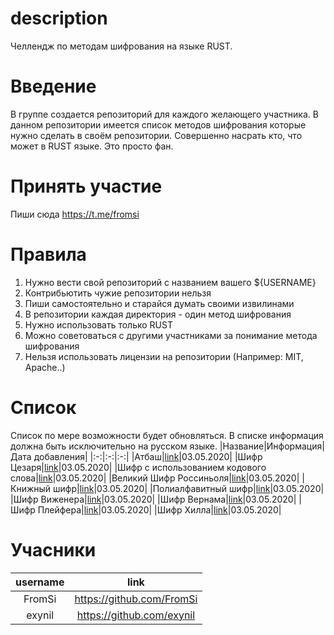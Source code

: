 # description
Челлендж по методам шифрования на языке RUST.

# Введение
В группе создается репозиторий для каждого желающего участника. В данном репозитории имеется список методов шифрования которые нужно сделать в своём репозитории. Совершенно насрать кто, что может в RUST языке. Это просто фан.

# Принять участие
Пиши сюда https://t.me/fromsi

# Правила
1. Нужно вести свой репозиторий с названием вашего ${USERNAME}
2. Контрибьютить чужие репозитории нельзя
3. Пиши самостоятельно и старайся думать своими извилинами
5. В репозитории каждая директория - один метод шифрования
6. Нужно использовать только RUST
7. Можно советоваться с другими участниками за понимание метода шифрования
8. Нельзя использовать лицензии на репозитории (Например: MIT, Apache..)

# Список
Список по мере возможности будет обновляться. В списке информация должна быть исключительно на русском языке.
|Название|Информация|Дата добавления|
|:-:|:-:|:-:|
|Атбаш|[link](https://ru.wikipedia.org/wiki/%D0%90%D1%82%D0%B1%D0%B0%D1%88)|03.05.2020|
|Шифр Цезаря|[link](https://ru.wikipedia.org/wiki/%D0%A8%D0%B8%D1%84%D1%80_%D0%A6%D0%B5%D0%B7%D0%B0%D1%80%D1%8F)|03.05.2020|
|Шифр с использованием кодового слова|[link](https://ru.wikipedia.org/wiki/Шифр_подстановки#Шифр_с_использованием_кодового_слова)|03.05.2020|
|Великий Шифр Россиньоля|[link](https://ru.wikipedia.org/wiki/%D0%92%D0%B5%D0%BB%D0%B8%D0%BA%D0%B8%D0%B9_%D0%A8%D0%B8%D1%84%D1%80)|03.05.2020|
|Книжный шифр|[link](https://ru.wikipedia.org/wiki/%D0%9A%D0%BD%D0%B8%D0%B6%D0%BD%D1%8B%D0%B9_%D1%88%D0%B8%D1%84%D1%80)|03.05.2020|
|Полиалфавитный шифр|[link](https://ru.wikipedia.org/wiki/%D0%9F%D0%BE%D0%BB%D0%B8%D0%B0%D0%BB%D1%84%D0%B0%D0%B2%D0%B8%D1%82%D0%BD%D1%8B%D0%B9_%D1%88%D0%B8%D1%84%D1%80)|03.05.2020|
|Шифр Виженера|[link](https://ru.wikipedia.org/wiki/%D0%A8%D0%B8%D1%84%D1%80_%D0%92%D0%B8%D0%B6%D0%B5%D0%BD%D0%B5%D1%80%D0%B0)|03.05.2020|
|Шифр Вернама|[link](https://ru.wikipedia.org/wiki/%D0%A8%D0%B8%D1%84%D1%80_%D0%92%D0%B5%D1%80%D0%BD%D0%B0%D0%BC%D0%B0)|03.05.2020|
|Шифр Плейфера|[link](https://ru.wikipedia.org/wiki/%D0%A8%D0%B8%D1%84%D1%80_%D0%9F%D0%BB%D0%B5%D0%B9%D1%84%D0%B5%D1%80%D0%B0)|03.05.2020|
|Шифр Хилла|[link](https://ru.wikipedia.org/wiki/%D0%A8%D0%B8%D1%84%D1%80_%D0%A5%D0%B8%D0%BB%D0%BB%D0%B0)|03.05.2020|

# Учасники
|username|link|
|:-:|:-:|
|FromSi|https://github.com/FromSi|
|exynil|https://github.com/exynil|
